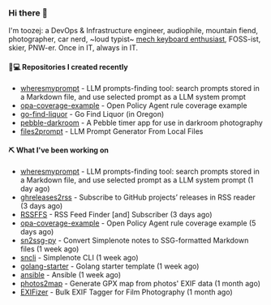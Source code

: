 ### Hi there 👋

I'm toozej: a DevOps & Infrastructure engineer, audiophile, mountain fiend, photographer, car nerd, ~loud typist~ [mech keyboard enthusiast](https://github.com/toozej/keebs), FOSS-ist, skier, PNW-er. Once in IT, always in IT.

#### 👨💻 Repositories I created recently

- [wheresmyprompt](https://github.com/toozej/wheresmyprompt) - LLM prompts-finding tool: search prompts stored in a Markdown file, and use selected prompt as a LLM system prompt
- [opa-coverage-example](https://github.com/toozej/opa-coverage-example) - Open Policy Agent rule coverage example
- [go-find-liquor](https://github.com/toozej/go-find-liquor) - Go Find Liquor (in Oregon)
- [pebble-darkroom](https://github.com/toozej/pebble-darkroom) - A Pebble timer app for use in darkroom photography
- [files2prompt](https://github.com/toozej/files2prompt) - LLM Prompt Generator From Local Files

#### ⛏️ What I've been working on

- [wheresmyprompt](https://github.com/toozej/wheresmyprompt) - LLM prompts-finding tool: search prompts stored in a Markdown file, and use selected prompt as a LLM system prompt (1 day ago)
- [ghreleases2rss](https://github.com/toozej/ghreleases2rss) - Subscribe to GitHub projects’ releases in RSS reader (3 days ago)
- [RSSFFS](https://github.com/toozej/RSSFFS) - RSS Feed Finder [and] Subscriber (3 days ago)
- [opa-coverage-example](https://github.com/toozej/opa-coverage-example) - Open Policy Agent rule coverage example (5 days ago)
- [sn2ssg-py](https://github.com/toozej/sn2ssg-py) - Convert Simplenote notes to SSG-formatted Markdown files (1 week ago)
- [sncli](https://github.com/insanum/sncli) - Simplenote CLI (1 week ago)
- [golang-starter](https://github.com/toozej/golang-starter) - Golang starter template (1 week ago)
- [ansible](https://github.com/toozej/ansible) - Ansible (1 week ago)
- [photos2map](https://github.com/toozej/photos2map) - Generate GPX map from photos' EXIF data (1 month ago)
- [EXIFizer](https://github.com/toozej/EXIFizer) - Bulk EXIF Tagger for Film Photography (1 month ago)
